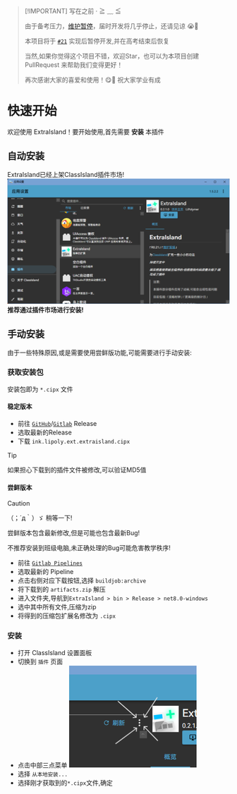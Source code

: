 ﻿> [!IMPORTANT] 写在之前 · ≧ ﹏ ≦
>
> 由于备考压力，[维护暂停](https://lipoly.ink/2024/announcement/)，届时开发将几乎停止，还请见谅 😭🙏
>
> 本项目将于 [`#21`](https://github.com/LiPolymer/ExtraIsland/issues/21) 实现后暂停开发,并在高考结束后恢复
>
> 当然,如果你觉得这个项目不错，欢迎Star，也可以为本项目创建 PullRequest 来帮助我们变得更好！
>
> 再次感谢大家的喜爱和使用！😋🙏 祝大家学业有成

# 快速开始

欢迎使用 ExtraIsland！要开始使用,首先需要 __安装__ 本插件

## 自动安装
ExtraIsland已经上架ClassIsland插件市场!
![pluginMarket](pluginMarket.png)
__推荐通过插件市场进行安装!__
## 手动安装
由于一些特殊原因,或是需要使用尝鲜版功能,可能需要进行手动安装:
### 获取安装包
安装包即为 `*.cipx` 文件
#### 稳定版本
- 前往 [`GitHub`](https://github.com/LiPolymer/ExtraIsland/releases/)/[`Gitlab`](https://gitlab.com/LiPolymer/ExtraIsland/-/releases) Release
- 选取最新的Release
- 下载 `ink.lipoly.ext.extraisland.cipx`
> [!TIP]
> 如果担心下载到的插件文件被修改,可以验证MD5值
#### 尝鲜版本
> [!CAUTION]
> （；´д｀）ゞ 稍等一下!
> 
> 尝鲜版本包含最新修改,但是可能也包含最新Bug!
> 
> 不推荐安装到班级电脑,未正确处理的Bug可能危害教学秩序!
- 前往 [`Gitlab Pipelines`](https://gitlab.com/LiPolymer/ExtraIsland/-/pipelines)
- 选取最新的 Pipeline
- 点击右侧对应下载按钮,选择 `buildjob:archive`
- 将下载到的 `artifacts.zip` 解压
- 进入文件夹,导航到`ExtraIsland > bin > Release > net8.0-windows`
- 选中其中所有文件,压缩为zip
- 将得到的压缩包扩展名修改为 `.cipx`
### 安装
- 打开 ClassIsland 设置面板
- 切换到 `插件` 页面
- 点击中部三点菜单 ![dotdotdot](dotdotdotMenu.png)
- 选择 `从本地安装...`
- 选择刚才获取到的`*.cipx`文件,确定